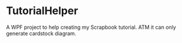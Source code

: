 # TutorialHelper
A WPF project to help creating my Scrapbook tutorial. ATM it can only generate cardstock diagram.
